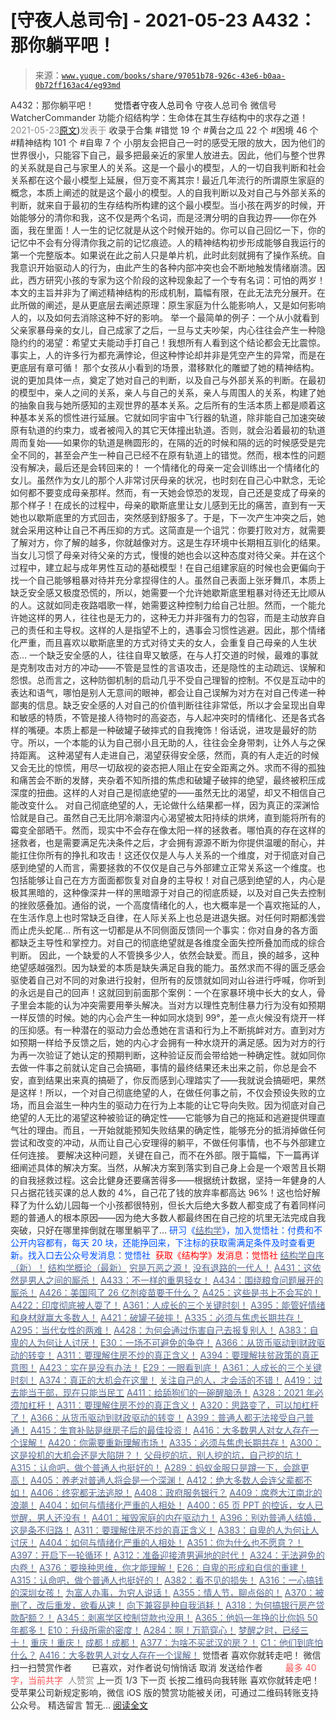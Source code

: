 # [守夜人总司令] - 2021-05-23 A432：那你躺平吧！

> 来源：[`www.yuque.com/books/share/97051b78-926c-43e6-b0aa-0b72ff163ac4/eg93md`](https://www.yuque.com/books/share/97051b78-926c-43e6-b0aa-0b72ff163ac4/eg93md)

<ne-p id="520f42f3293818f927861ebbd5b15da4_p_0" data-lake-id="520f42f3293818f927861ebbd5b15da4_p_0"><ne-text id="u7fc200af" style="color: rgb(51, 51, 51);">A432：那你躺平吧！</ne-text></ne-p> <ne-p id="0a1a051a99a279516353223670856389" data-lake-id="0a1a051a99a279516353223670856389"><ne-text id="u1fc9aa91" ne-fontsize="12" style="color: rgb(255, 255, 255);">原创</ne-text><ne-text id="u79ee61d5" ne-fontsize="14">觉悟者</ne-text><ne-text id="ubc284f1f" ne-fontsize="14">守夜人总司令</ne-text></ne-p> <ne-p id="02c62c09a95f3191518f6f4270a6cd17" data-lake-id="02c62c09a95f3191518f6f4270a6cd17"><ne-text id="u2193f3b3" ne-fontsize="14" ne-bold="true" style="color: rgb(51, 51, 51);">守夜人总司令</ne-text></ne-p> <ne-p id="af80d427140e5bc6adf2bff86ecfa4ec" data-lake-id="af80d427140e5bc6adf2bff86ecfa4ec"><ne-text id="ub564e800" ne-fontsize="14" style="color: rgb(51, 51, 51);">微信号</ne-text><ne-text id="u3accfb98" ne-fontsize="14" style="color: rgb(51, 51, 51);">WatcherCommander</ne-text></ne-p> <ne-p id="8089ab42b73afe4b1e813005ae633d13" data-lake-id="8089ab42b73afe4b1e813005ae633d13"><ne-text id="u320637c2" ne-fontsize="14" style="color: rgb(51, 51, 51);">功能介绍</ne-text><ne-text id="uc80dda55" ne-fontsize="14" style="color: rgb(51, 51, 51);">结构学：生命体在其生存结构中的求存之道！</ne-text></ne-p> <ne-p id="d2cec56a19d4778c4b6e15037da9b88d" data-lake-id="d2cec56a19d4778c4b6e15037da9b88d"><ne-text id="ua9a97712" style="color: rgb(140, 140, 140);">2021-05-23</ne-text>[<ne-text id="u57435920" ne-fontsize="14">原文</ne-text>](https://mp.weixin.qq.com/s?__biz=MzAxNDk1NjI2Mw==&mid=2247486745&idx=1&sn=ce7d12fd743a09a1140f004cc5210ec4&chksm=9b8a2e91acfda787872146a508553f00f93a4405347876c6714bf1f5338916a04053ec01a257#rd))<ne-text id="u4a13e9d8" ne-fontsize="14" style="color: rgb(140, 140, 140);">发表于</ne-text></ne-p> <ne-p id="482186132e2263ffa5e983b3e6664f2d" data-lake-id="482186132e2263ffa5e983b3e6664f2d"><ne-text id="uaec54d24" style="color: rgb(51, 51, 51);">收录于合集</ne-text></ne-p> <ne-p id="9e4df90810ead3d7d303e1740aead39a" data-lake-id="9e4df90810ead3d7d303e1740aead39a"><ne-text id="ufbddafe4" style="color: rgb(51, 51, 51);">#错觉 19 个</ne-text></ne-p> <ne-p id="87c1280a62aa52b60972bd500d9e0b71" data-lake-id="87c1280a62aa52b60972bd500d9e0b71"><ne-text id="u00791393" style="color: rgb(51, 51, 51);">#黄台之瓜 22 个</ne-text></ne-p> <ne-p id="0e35c444795ee2884663527c062757bd" data-lake-id="0e35c444795ee2884663527c062757bd"><ne-text id="ub2576a0d" style="color: rgb(51, 51, 51);">#困境 46 个</ne-text></ne-p> <ne-p id="d467978007c8e6fc59b15084fa78fb9a" data-lake-id="d467978007c8e6fc59b15084fa78fb9a"><ne-text id="u49553110" style="color: rgb(51, 51, 51);">#精神结构 101 个</ne-text></ne-p> <ne-p id="6777e6d1fd40bc9c5735be23b7947d35" data-lake-id="6777e6d1fd40bc9c5735be23b7947d35"><ne-text id="u6ef9fda5" style="color: rgb(51, 51, 51);">#自卑 7 个</ne-text></ne-p> <ne-p id="51222a6ebfab6c24af850e842b078244" data-lake-id="51222a6ebfab6c24af850e842b078244"><ne-text id="ufdd662ea" style="color: rgb(51, 51, 51);">小朋友会把自己一时的感受无限的放大，因为他们的世界很小，只能容下自己，最多把最亲近的家里人放进去。因此，他们与整个世界的关系就是自己与家里人的关系。这是一个最小的模型，人的一切自我判断和社会关系都在这个最小模型上延展，但万变不离其宗 !</ne-text></ne-p> <ne-p id="dc17baf477734068dcd983fb76acfb3b" data-lake-id="dc17baf477734068dcd983fb76acfb3b"><ne-text id="u5ba909d7" style="color: rgb(51, 51, 51);">最近几年流行的所谓原生家庭的概念，本质上阐述的就是这个最小的模型。人的自我判断以及对自己与外部关系的判断，就来自于最初的生存结构所构建的这个最小模型。当小孩在两岁的时候，开始能够分的清你和我，这不仅是两个名词，而是泾渭分明的自我边界——你在外面，我在里面！人一生的记忆就是从这个时候开始的。你可以自己回忆一下，你的记忆中不会有分得清你我之前的记忆痕迹。人的精神结构初步形成能够自我运行的第一个完整版本。如果说在此之前人只是单片机，此时此刻就拥有了操作系统。自我意识开始驱动人的行为，由此产生的各种内部冲突也会不断地触发情绪崩溃。因此，西方研究小孩的专家为这个阶段的这种现象起了一个专有名词：可怕的两岁！</ne-text></ne-p> <ne-p id="99e0beaacd7e679b9d6cdd24993a50a0" data-lake-id="99e0beaacd7e679b9d6cdd24993a50a0"><ne-text id="u60c2ae12" style="color: rgb(51, 51, 51);">本文的主旨并非为了阐述精神结构的形成机制，篇幅有限，在此无法充分展开。在此所做的阐述，是从更底层去阐述原理：原生家庭为什么能影响人，又是如何影响人的，以及如何去消除这种不好的影响。</ne-text></ne-p> <ne-p id="a44c22efbfaa119be3ba18e082bc2191" data-lake-id="a44c22efbfaa119be3ba18e082bc2191"><ne-text id="ue4ad7e91" style="color: rgb(51, 51, 51);">举一个最简单的例子：一个从小就看到父亲家暴母亲的女儿，自己成家了之后，一旦与丈夫吵架，内心往往会产生一种隐隐约约的渴望：希望丈夫能动手打自己！我想所有人看到这个结论都会无比震惊。事实上，人的许多行为都充满悖论，但这种悖论却并非是凭空产生的异常，而是在更底层有章可循！</ne-text></ne-p> <ne-p id="8121f669e5cf112be6a87409a30acbbf" data-lake-id="8121f669e5cf112be6a87409a30acbbf"><ne-text id="u79e3a65c" style="color: rgb(51, 51, 51);">那个女孩从小看到的场景，潜移默化的雕塑了她的精神结构。说的更加具体一点，奠定了她对自己的判断，以及自己与外部关系的判断。在最初的模型中，亲人之间的关系，亲人与自己的关系，亲人与周围人的关系，构建了她的抽象自我与她所感知的主观世界的基本关系。之后所有的生活本质上都是顺着这种基本关系的惯性进行延展。它就如同宇宙中飞行器的轨道，除非能自己加速突破原有轨道的约束力，或者被闯入的其它天体撞出轨道。否则，就会沿着最初的轨道周而复始——如果你的轨道是椭圆形的，在隔的近的时候和隔的远的时候感受是完全不同的，甚至会产生一种自己已经不在原有轨道上的错觉。然而，根本性的问题没有解决，最后还是会转回来的！</ne-text></ne-p> <ne-p id="773eabd9f0a9f6720e86923f6a116f83" data-lake-id="773eabd9f0a9f6720e86923f6a116f83"><ne-text id="ucb3df9ce" style="color: rgb(51, 51, 51);">一个情绪化的母亲一定会训练出一个情绪化的女儿。虽然作为女儿的那个人非常讨厌母亲的状况，也时刻在自己心中默念，无论如何都不要变成母亲那样。然而，有一天她会惊恐的发现，自己还是变成了母亲的那个样子！在成长的过程中，母亲的歇斯底里让女儿感到无比的痛苦，直到有一天她也以歇斯底里的方式回击，突然感到舒服多了。于是，下一次产生冲突之后，她就会采用这种让自己不再压抑的方式。这简直是一个诅咒：你要打败对方，就需要了解对方，你了解的越多，你就越像对方。这是生存环境中长期相互驯化的结果。当女儿习惯了母亲对待父亲的方式，慢慢的她也会以这种态度对待父亲。并在这个过程中，建立起与成年男性互动的基础模型！在自己组建家庭的时候也会更偏向于找一个自己能够粗暴对待并充分拿捏得住的人。虽然自己表面上张牙舞爪，本质上缺乏安全感又极度恐慌的，所以，她需要一个允许她歇斯底里粗暴对待还无比顺从的人。这就如同走夜路唱歌一样，她需要这种控制力给自己壮胆。然而，一个能允许她这样的男人，往往也是无力的，这种无力并非强有力的包容，而是主动放弃自己的责任和主导权。这样的人是指望不上的，遇事会习惯性逃避。因此，那个情绪化严重，而且喜欢以歇斯底里的方式对待丈夫的女人，会重复自己母亲的人生状态…</ne-text></ne-p> <ne-p id="d25f94784f9553d19fed88ba7fad7211" data-lake-id="d25f94784f9553d19fed88ba7fad7211"><ne-text id="ufc5eb3de" style="color: rgb(51, 51, 51);">一个缺乏安全感的人，往往自卑又敏感，在与人打交道的时候，最难的事就是克制攻击对方的冲动——不管是显性的言语攻击，还是隐性的主动疏远、误解和怨恨。总而言之，这种防御机制的启动几乎不受自己理智的控制。不仅是互动中的表达和语气，哪怕是别人无意间的眼神，都会让自己误解为对方在对自己传递一种鄙夷的信息。缺乏安全感的人对自己的价值判断往往非常低，所以才会呈现出自卑和敏感的特质，不管是接人待物时的高姿态，与人起冲突时的情绪化、还是各式各样的嘴硬。本质上都是一种破罐子破摔式的自我掩饰！俗话说，进攻是最好的防守。所以，一个本能的认为自己弱小且无助的人，往往会全身带刺，让外人与之保持距离。</ne-text></ne-p> <ne-p id="967e65fc3aaa50652b86751653746bce" data-lake-id="967e65fc3aaa50652b86751653746bce"><ne-text id="u1f47da01" style="color: rgb(51, 51, 51);">这种渴望有人走进自己，渴望获得安全感，然而，真的有人走近的时候又会无比的惊慌，用尽一切敌视的姿态把人阻止在安全距离之外。求而不得的孤独和痛苦会不断的发酵，夹杂着不知所措的焦虑和破罐子破摔的绝望，最终被积压成深度的扭曲。这样的人对自己是彻底绝望的——虽然无比的渴望，却又不相信自己能改变什么。</ne-text></ne-p> <ne-p id="730dfbbfeb97e7c2c9f72e2f3c2f0678" data-lake-id="730dfbbfeb97e7c2c9f72e2f3c2f0678"><ne-text id="uc26965fe" style="color: rgb(51, 51, 51);">对自己彻底绝望的人，无论做什么结果都一样，因为真正的深渊恰恰就是自己。虽然自己无比阴冷潮湿内心渴望被太阳持续的烘烤，直到能将所有的霉变全部晒干。然而，现实中不会存在像太阳一样的拯救者。哪怕真的存在这样的拯救者，也是需要满足先决条件之后，才会拥有源源不断为你提供温暖的耐心，并能扛住你所有的挣扎和攻击！这还仅仅是人与人关系的一个维度，对于彻底对自己感到绝望的人而言，需要拯救的不仅仅是自己与外部建立正常关系这一个维度。也包括能够让自己在方方面面都恢复对自身的主导权！对自己感到绝望的人，内心是极其黑暗的，这种像深井一样的黑暗源于对自己的彻底质疑，以及对自己失去控制的挫败感叠加。通俗的说，一个高度情绪化的人，也大概率是一个喜欢拖延的人，在生活作息上也时常缺乏自律，在人际关系上也总是进退失据。对任何时期都浅尝而止虎头蛇尾… 所有这一切都是从不同侧面反馈同一个事实：你对自身的各方面都缺乏主导性和掌控力。对自己的彻底绝望就是各维度全面失控所叠加而成的综合判断。</ne-text></ne-p> <ne-p id="511a2a84b85a60f6af8f9400b2304969" data-lake-id="511a2a84b85a60f6af8f9400b2304969"><ne-text id="u8f2990c1" style="color: rgb(51, 51, 51);">因此，一个缺爱的人不管换多少人，依然会缺爱。而且，换的越多，这种绝望感越强烈。因为缺爱的本质是缺失满足自我的能力。虽然求而不得的匮乏感会驱使着自己对不同的对象进行投射，但所有的反馈就如同对山谷进行呼喊，你听到的永远是自己的回声！这就回到前面那个案例：一个在家暴环境中长大的女人，骨子里会本能的认为冲突需要用拳头解决。当对方以理性克制住暴力行为没有如预期一样反馈的时候。她的内心会产生一种如同水烧到 99°，差一点火候没有烧开一样的压抑感。有一种潜在的驱动力会怂恿她在言语和行为上不断挑衅对方。直到对方如预期一样给予反馈之后，她的内心才会拥有一种水烧开的满足感。因为对方的行为再一次验证了她认定的预期判断，这种验证反而会带给她一种确定性。就如同你去做一件事之前就认定自己会搞砸，事情的最终结果还未出来之前，你总是会不安，直到结果出来真的搞砸了，你反而感到心理踏实了——我就说会搞砸吧，果然是这样！所以，一个对自己彻底绝望的人，在做任何事之前，不仅会预设失败的立场，而且会滋生一种内生的驱动力在行为上本能的让它导向失败。因为彻底对自己绝望的人无比的渴望这种被验证的确定性——它能够为自己的拖延和逃避提供理直气壮的理由。而且，一开始就能预知失败结果的确定性，能够充分的抵消掉做任何尝试和改变的冲动，从而让自己心安理得的躺平，不做任何事情，也不与外部建立任何连接。</ne-text></ne-p> <ne-p id="72085f081880776d4a634378b180fa2b" data-lake-id="72085f081880776d4a634378b180fa2b"><ne-text id="u296f66af" style="color: rgb(51, 51, 51);">要解决这种问题，关键在自己，而不在外部。限于篇幅，下一篇再详细阐述具体的解决方案。当然，从解决方案到落实到自己身上会是一个艰苦且长期的自我拯救过程。这会比健身还要痛苦得多——根据统计数据，坚持一年健身的人只占据花钱买课的总人数的 4%，自己花了钱的放弃率都高达 96%！这也恰好解释了为什么幼儿园每一个小孩都很特别，但长大后绝大多数人都变成了有着同样问题的普通人的根本原因——因为绝大多数人都最终困在自己挖的坑里无法完成自我突破，只好在哪里摔倒就在哪里躺平了…</ne-text></ne-p> <ne-p id="bf665e15d7ca9dbbfde03cd27781f621" data-lake-id="bf665e15d7ca9dbbfde03cd27781f621"><ne-text id="u8563d5e2" ne-bold="true" style="color: rgb(0, 82, 255);">研习《</ne-text>[<ne-text id="u6a639209" ne-bold="true" style="color: rgb(87, 107, 149);">结构学</ne-text>](https://mp.weixin.qq.com/mp/appmsgalbum?action=getalbum&album_id=1318317199878225920&__biz=MzAxNDk1NjI2Mw==#wechat_redirect)<ne-text id="u6904a80b" ne-bold="true" style="color: rgb(0, 82, 255);">》，加入觉悟社：付费和不公开内容都有，每天 20 块，还能挣回来，下注标的获取需满足条件及时查看更新。</ne-text><ne-text id="u00df074d" style="color: rgb(0, 82, 255);">找入口去公众号发消息：觉悟社 </ne-text></ne-p> <ne-p id="17a1b9e8ac1f5f3449671bff92d37c5c" data-lake-id="17a1b9e8ac1f5f3449671bff92d37c5c"><ne-text id="u0aac9f5d" style="color: rgb(255, 0, 0);">获取《结构学》发消息</ne-text><ne-text id="ud8487b5a" ne-bold="true" style="color: rgb(255, 0, 0);">：觉悟社</ne-text></ne-p>  <ne-p id="149cdb6a52d378cfd0864b79ffea6a17" data-lake-id="149cdb6a52d378cfd0864b79ffea6a17"><ne-card data-card-name="image" data-card-type="inline" id="THlA6" data-event-boundary="card" style="color: rgb(51, 51, 51);"><ne-p id="543ab2190ee2871761428789610bcade" data-lake-id="543ab2190ee2871761428789610bcade">[<ne-text id="u670d87b3" ne-bold="true" style="color: rgb(87, 107, 149);">结构学自序（新）！</ne-text>](http://mp.weixin.qq.com/s?__biz=MzIzMDYwOTM0Mg==&mid=2247485283&idx=1&sn=aa2b8554b8e5040f8f959636feaa06a3&chksm=e8b19fb2dfc616a430aa381b8da0815311244e694a69809cd92d0602ac34cfe5f1f419b3745e&scene=21#wechat_redirect)</ne-p> <ne-p id="3571c2f168f4d19d9a7ca860e7e69b65" data-lake-id="3571c2f168f4d19d9a7ca860e7e69b65">[<ne-text id="uf84480fb" ne-bold="true" style="color: rgb(87, 107, 149);">结构学概论（最新）</ne-text>](http://mp.weixin.qq.com/s?__biz=MzAxNDk1NjI2Mw==&mid=2247485167&idx=1&sn=d5e962eff4a8e9770c83bc87d19d07f3&chksm=9b8a2567acfdac7154f7a62996dca874e5d186b44f3d120dcb633760318788c42d304e325313&scene=21#wechat_redirect)</ne-p> <ne-p id="5df82f6024629c78e331dcc3479d2546" data-lake-id="5df82f6024629c78e331dcc3479d2546">[<ne-text id="u73f3a4ec" style="color: rgb(87, 107, 149);">穷是万恶之源！</ne-text>](http://mp.weixin.qq.com/s?__biz=MzAxNDk1NjI2Mw==&mid=2247483823&idx=1&sn=e54ebe9891b302dc0bf1815c76ccf8b7&chksm=9b8a2227acfdab31a05e273addd9159d4b8263d58d3c58bf214841c8189157519719c3427306&scene=21#wechat_redirect)</ne-p> <ne-p id="6e8c7eaf222be37013f2c4b79d90601c" data-lake-id="6e8c7eaf222be37013f2c4b79d90601c">[<ne-text id="u1d33d065" style="color: rgb(87, 107, 149);">没有退路的一代人！</ne-text>](http://mp.weixin.qq.com/s?__biz=MzAxNDk1NjI2Mw==&mid=2247486533&idx=1&sn=a0d5cce0656aad467148e0642eb85a00&chksm=9b8a2fcdacfda6db79857186e953a089baf1fb678b2b071cf101c5a26e7fb9768474c94243ca&scene=21#wechat_redirect)</ne-p> <ne-p id="2a1ec93aad7a05f37899f45cb93d9c73" data-lake-id="2a1ec93aad7a05f37899f45cb93d9c73">[<ne-text id="uecd4b58f" ne-bold="true" style="color: rgb(87, 107, 149);">A431：这依然是男人之间的厮杀！</ne-text>](http://mp.weixin.qq.com/s?__biz=MzIzMDYwOTM0Mg==&mid=2247485701&idx=1&sn=571c99a3870dffc7743e8eef31f21412&chksm=e8b191d4dfc618c29429d8a6ed6d0b9e7a8f0b9224aa332f9c996f4869c95ef44aabf3896670&scene=21#wechat_redirect)</ne-p> <ne-p id="7f35aef0d5139f3a10f932c53fd6b0eb" data-lake-id="7f35aef0d5139f3a10f932c53fd6b0eb">[<ne-text id="u54c57e80" ne-bold="true" style="color: rgb(87, 107, 149);">A433：不一样的重男轻女！</ne-text>](http://mp.weixin.qq.com/s?__biz=MzIzMDYwOTM0Mg==&mid=2247485706&idx=1&sn=c9d825a947ec93698b4857b27ce9c56a&chksm=e8b191dbdfc618cd8606dd7c7508ff19fa38a07b64e1a22b718ef192da8454e041494f851fc8&scene=21#wechat_redirect)</ne-p> <ne-p id="3285bfed75cc4dec2689fea59eec7d8d" data-lake-id="3285bfed75cc4dec2689fea59eec7d8d">[<ne-text id="u1f090448" ne-bold="true" style="color: rgb(87, 107, 149);">A434：围绕粮食问题展开的厮杀！</ne-text>](http://mp.weixin.qq.com/s?__biz=MzIzMDYwOTM0Mg==&mid=2247485712&idx=1&sn=06a8ac8fb67aa21cfb543ef6eb52ceea&chksm=e8b191c1dfc618d70af6844f0bcf0210320f54551a2b7610312f0923c87276b246b6bde65be3&scene=21#wechat_redirect)</ne-p> <ne-p id="0c2c33db8666f42083288625ff239b3d" data-lake-id="0c2c33db8666f42083288625ff239b3d">[<ne-text id="u7995dab7" ne-bold="true" style="color: rgb(87, 107, 149);">A426：美国囤了 26 亿剂疫苗要干什么？</ne-text>](http://mp.weixin.qq.com/s?__biz=MzIzMDYwOTM0Mg==&mid=2247485684&idx=1&sn=f7a41b063f0d74b99a07b1de11d44d7f&chksm=e8b19025dfc61933743640aecc59d5d8d3fc13a9be8661b521f17257c7da5744df615db58c4d&scene=21#wechat_redirect)</ne-p> <ne-p id="1a5b22bd2713ac680a7fe64e033988a3" data-lake-id="1a5b22bd2713ac680a7fe64e033988a3">[<ne-text id="u83071b96" ne-bold="true" style="color: rgb(87, 107, 149);">A425：这些是书上不会写的！</ne-text>](http://mp.weixin.qq.com/s?__biz=MzIzMDYwOTM0Mg==&mid=2247485662&idx=1&sn=1a8617a9ebd44891c112f3b3f6762f8a&chksm=e8b1900fdfc6191942a3ec1399a47af7cd44582c369a4e6211b0bd114d934785bf0c20fc09ab&scene=21#wechat_redirect)</ne-p> <ne-p id="f19e8c11679f1e3f41860d16ece61f9a" data-lake-id="f19e8c11679f1e3f41860d16ece61f9a">[<ne-text id="ua661fdf6" ne-bold="true" style="color: rgb(87, 107, 149);">A422：印度彻底被人耍了！</ne-text>](http://mp.weixin.qq.com/s?__biz=MzIzMDYwOTM0Mg==&mid=2247485648&idx=1&sn=d81338738705a1a6477a15957d3afc27&chksm=e8b19001dfc61917b7945ec5e15bc6f5177ff942d5a65f8fc8504b26d5e5068af438af4dfc1f&scene=21#wechat_redirect)</ne-p> <ne-p id="82b2855fce6b842adec994d0256123a7" data-lake-id="82b2855fce6b842adec994d0256123a7">[<ne-text id="u1c01cd68" ne-bold="true" style="color: rgb(87, 107, 149);">A361：人成长的三个关键时刻！</ne-text>](http://mp.weixin.qq.com/s?__biz=MzAxNDk1NjI2Mw==&mid=2247486472&idx=1&sn=8b46d73659ff81e3d7bd544e1718a94f&chksm=9b8a2f80acfda69601b059cb0180f8841eda098200c32c84ad6430bb8fbe33a9021fa7890344&scene=21#wechat_redirect)</ne-p> <ne-p id="1906a9dd1fbf866411915d987994631b" data-lake-id="1906a9dd1fbf866411915d987994631b">[<ne-text id="uae8b1144" ne-bold="true" style="color: rgb(87, 107, 149);">A395：能管好情绪和身材就赢大多数人！</ne-text>](http://mp.weixin.qq.com/s?__biz=MzIzMDYwOTM0Mg==&mid=2247485513&idx=1&sn=1d5d250c1e4db7d1b6d3072e559b4426&chksm=e8b19098dfc6198e415af60c0ba7dfa61e698a502a658c26205b2289bbd2e33502a77154c9a8&scene=21#wechat_redirect)</ne-p> <ne-p id="6217141c2d99d783bb8d2f3e27c0a7fb" data-lake-id="6217141c2d99d783bb8d2f3e27c0a7fb">[<ne-text id="ucb76cf46" style="color: rgb(87, 107, 149);">A421：破罐子破摔！</ne-text>](http://mp.weixin.qq.com/s?__biz=MzAxNDk1NjI2Mw==&mid=2247486692&idx=1&sn=7a5583694f6076b2da57450d93c47456&chksm=9b8a2f6cacfda67a9cc1cee0cc003beaf5a39db506e3c5e46a37a8055efb4df1b886a0f7f9f2&scene=21#wechat_redirect)</ne-p> <ne-p id="3da18c4c7e0af8ceb1fb658bb1e5c416" data-lake-id="3da18c4c7e0af8ceb1fb658bb1e5c416">[<ne-text id="u2147b345" style="color: rgb(87, 107, 149);">A335：必须与焦虑长期共存！</ne-text>](http://mp.weixin.qq.com/s?__biz=MzIzMDYwOTM0Mg==&mid=2247485165&idx=1&sn=f3f0957c63fa549b288f00c8b117162e&chksm=e8b19e3cdfc6172a188000afd2b522144a04ba774169824cad2067d93b5365537ff0644f6b9f&scene=21#wechat_redirect)</ne-p> <ne-p id="0405c6283a190306a53b040c1763e3f1" data-lake-id="0405c6283a190306a53b040c1763e3f1">[<ne-text id="u48692e68" style="color: rgb(87, 107, 149);">A295：当代女性的两难！</ne-text>](http://mp.weixin.qq.com/s?__biz=MzIzMDYwOTM0Mg==&mid=2247484854&idx=1&sn=6851afe306f7b89d23728018ea32b7f2&chksm=e8b19d67dfc61471955b15021ac11c5fff9f1607977e9df1bd2bbfabc2deb3dea5c98e369c55&scene=21#wechat_redirect)</ne-p> <ne-p id="e9406b0c08659c51c6fcd28250764190" data-lake-id="e9406b0c08659c51c6fcd28250764190">[<ne-text id="ud9d55719" style="color: rgb(87, 107, 149);">A428：为何会通过伤害自己去报复别人！</ne-text>](http://mp.weixin.qq.com/s?__biz=MzIzMDYwOTM0Mg==&mid=2247485689&idx=1&sn=09e35d9f798d3ce07d671081d259843a&chksm=e8b19028dfc6193ee34cc2fb38e9a817907c3907260d32ec501cfeda466a946464e4d6e9dee2&scene=21#wechat_redirect)</ne-p> <ne-p id="fe944e459f8ee15934642d50936e99c4" data-lake-id="fe944e459f8ee15934642d50936e99c4">[<ne-text id="u346d624d" style="color: rgb(87, 107, 149);">A383：自卑的人为何让人讨厌！</ne-text>](http://mp.weixin.qq.com/s?__biz=MzIzMDYwOTM0Mg==&mid=2247485464&idx=1&sn=3ebe8a620ca2e53b61b160cda3214735&chksm=e8b190c9dfc619dfcbc895f13edc437575da2071b570e6be8e772b548167103ec5885375d812&scene=21#wechat_redirect)</ne-p> <ne-p id="7849eac0e14de9688ff83b88a705e316" data-lake-id="7849eac0e14de9688ff83b88a705e316">[<ne-text id="u8afd5436" ne-bold="true" style="color: rgb(87, 107, 149);">E30：一场不可避免的争夺！</ne-text>](http://mp.weixin.qq.com/s?__biz=MzIzMDYwOTM0Mg==&mid=2247485082&idx=1&sn=c8b4d505292d900ca750fa2a4541cc88&chksm=e8b19e4bdfc6175d3ce68f21fb0530372d2723fa81da0a447f3b7e60c39e37804456fa006cab&scene=21#wechat_redirect)</ne-p> <ne-p id="15f22aced82c2a04de1d133a0c6bc039" data-lake-id="15f22aced82c2a04de1d133a0c6bc039">[<ne-text id="uf4474956" ne-bold="true" style="color: rgb(87, 107, 149);">A366：从货币驱动到财政驱动的转变！</ne-text>](http://mp.weixin.qq.com/s?__biz=MzIzMDYwOTM0Mg==&mid=2247485347&idx=1&sn=a916df57ddc7230366719fbecc6c1704&chksm=e8b19f72dfc61664fd99844bfe3ffffb5d6f088807c84d99f11ddbc7410b2eed67bc4c615d53&scene=21#wechat_redirect)</ne-p> <ne-p id="98ba82c7ebb19d3a50c43fa0d75241fb" data-lake-id="98ba82c7ebb19d3a50c43fa0d75241fb">[<ne-text id="uee188cc0" ne-bold="true" style="color: rgb(87, 107, 149);">A311：要理解住房不炒的真正含义！</ne-text>](http://mp.weixin.qq.com/s?__biz=MzIzMDYwOTM0Mg==&mid=2247484959&idx=1&sn=090583ec50bfd9febec1de463c2672f6&chksm=e8b19ecedfc617d8629080f6745c8de013cfe875de26eef6767b2d5c10782650223ed15f807b&scene=21#wechat_redirect)</ne-p> <ne-p id="59b332b6930d048fae6b86608d132e23" data-lake-id="59b332b6930d048fae6b86608d132e23">[<ne-text id="ua54da606" ne-bold="true" style="color: rgb(87, 107, 149);">A394：要理解扶贫政策的真正意图！</ne-text>](http://mp.weixin.qq.com/s?__biz=MzIzMDYwOTM0Mg==&mid=2247485502&idx=1&sn=fffb9911cefa626e6fbcb9c416c1eb98&chksm=e8b190efdfc619f9b0e42f3c3d5d79c17df1619bad2b1bddd6a482242b583ee46d8a79a245e6&scene=21#wechat_redirect)</ne-p> <ne-p id="4acac13089d0cbd11d9dc445aa7d6207" data-lake-id="4acac13089d0cbd11d9dc445aa7d6207">[<ne-text id="ua1afab3b" ne-bold="true" style="color: rgb(87, 107, 149);">A423：实在是没有办法！</ne-text>](http://mp.weixin.qq.com/s?__biz=MzIzMDYwOTM0Mg==&mid=2247485654&idx=1&sn=ac6550ab1d830da6cb7245a22dc9e346&chksm=e8b19007dfc6191122a486570feff1abdfdfb5fcdd40c88c311de2a99549542db365592e0a65&scene=21#wechat_redirect)</ne-p> <ne-p id="9c623bc1c2fadad2e153443ec76d210b" data-lake-id="9c623bc1c2fadad2e153443ec76d210b">[<ne-text id="uc0ceaf75" ne-bold="true" style="color: rgb(87, 107, 149);">E29：一眼看到底！</ne-text>](http://mp.weixin.qq.com/s?__biz=MzIzMDYwOTM0Mg==&mid=2247485301&idx=1&sn=dc6dd50c5d742ea51ce9e394de25351a&chksm=e8b19fa4dfc616b26734c3619c6fa664474fa478d2764c3370dde41d19f6035edc05f9f191e8&scene=21#wechat_redirect)</ne-p> <ne-p id="f9a6f35d31651fc42cd80b0eecf41216" data-lake-id="f9a6f35d31651fc42cd80b0eecf41216">[<ne-text id="u8e842b9a" ne-bold="true" style="color: rgb(87, 107, 149);">A361：人成长的三个关键时刻！</ne-text>](http://mp.weixin.qq.com/s?__biz=MzAxNDk1NjI2Mw==&mid=2247486472&idx=1&sn=8b46d73659ff81e3d7bd544e1718a94f&chksm=9b8a2f80acfda69601b059cb0180f8841eda098200c32c84ad6430bb8fbe33a9021fa7890344&scene=21#wechat_redirect)</ne-p> <ne-p id="1788d4372843f2bb35259454cc23ad2d" data-lake-id="1788d4372843f2bb35259454cc23ad2d">[<ne-text id="u19be7787" ne-bold="true" style="color: rgb(87, 107, 149);">A374：真正的大机会在这里！</ne-text>](http://mp.weixin.qq.com/s?__biz=MzIzMDYwOTM0Mg==&mid=2247485401&idx=1&sn=100967c02c0754759ec4ea0ef8706c29&chksm=e8b19f08dfc6161e92c7cc691f1a1fed9ff74c2b906529a8d42a7703a3c3a3c3a412903e12f7&scene=21#wechat_redirect)</ne-p> <ne-p id="496f5e325d7708b1e099b906c642b52d" data-lake-id="496f5e325d7708b1e099b906c642b52d">[<ne-text id="u0e1205f5" ne-bold="true" style="color: rgb(87, 107, 149);">关注自己的人，才会活的不错！</ne-text>](http://mp.weixin.qq.com/s?__biz=MzIzMDYwOTM0Mg==&mid=2247485305&idx=1&sn=c719ea57e5c3320c2e2629dd9a7b44e9&chksm=e8b19fa8dfc616be5fa3f8141ea0aa63d5e1335657ed97e62c1086c41eba29effe58e0c8e9dc&scene=21#wechat_redirect)</ne-p> <ne-p id="6bd689a408f715668dd46e85fa830952" data-lake-id="6bd689a408f715668dd46e85fa830952">[<ne-text id="uce86b874" style="color: rgb(87, 107, 149);">A419：过去能当干部，现在只能当民工</ne-text>](http://mp.weixin.qq.com/s?__biz=MzAxNDk1NjI2Mw==&mid=2247486689&idx=1&sn=46bc189e851205638a905d9455f77618&chksm=9b8a2f69acfda67f5da4654dcd365166dff2a35aeeac9f83bc3ac51e8c443bdf13213dc65ed1&scene=21#wechat_redirect)</ne-p> <ne-p id="138886c44e8be9a728d27020c99bff03" data-lake-id="138886c44e8be9a728d27020c99bff03">[<ne-text id="u098b8d17" ne-bold="true" style="color: rgb(87, 107, 149);">A411：给舔狗们的一碗醒脑汤！</ne-text>](http://mp.weixin.qq.com/s?__biz=MzIzMDYwOTM0Mg==&mid=2247485578&idx=1&sn=4c1d6ceb83cfe3026bd4ea0a647ee09b&chksm=e8b1905bdfc6194dd390ab83adb8b4b84d90d56c9dcc172ef89e818cc81d5f8ae29e0e19364b&scene=21#wechat_redirect)</ne-p> <ne-p id="9ac679b815951061d28a812409882b27" data-lake-id="9ac679b815951061d28a812409882b27">[<ne-text id="ue8a2ade2" ne-bold="true" style="color: rgb(87, 107, 149);">A328：2021 年必须加杠杆！</ne-text>](http://mp.weixin.qq.com/s?__biz=MzIzMDYwOTM0Mg==&mid=2247485087&idx=1&sn=24d72f6a71bddb8954a03be5db246538&chksm=e8b19e4edfc617587a8ae645885a89ab8c3c6f67730a026d9c7c9a94ab3051ca480302147fc0&scene=21#wechat_redirect)</ne-p> <ne-p id="b50f66dde1b40f36ce2260afdc69ccfe" data-lake-id="b50f66dde1b40f36ce2260afdc69ccfe">[<ne-text id="uc4e24b8d" ne-bold="true" style="color: rgb(87, 107, 149);">A311：要理解住房不炒的真正含义！</ne-text>](http://mp.weixin.qq.com/s?__biz=MzIzMDYwOTM0Mg==&mid=2247484959&idx=1&sn=090583ec50bfd9febec1de463c2672f6&chksm=e8b19ecedfc617d8629080f6745c8de013cfe875de26eef6767b2d5c10782650223ed15f807b&scene=21#wechat_redirect)</ne-p> <ne-p id="43a8db11b2447556ef23d08326ae471e" data-lake-id="43a8db11b2447556ef23d08326ae471e">[<ne-text id="u8cfa00ea" ne-fontsize="13" ne-bold="true" style="color: rgb(87, 107, 149);">A320：思路变了，可以加杠杆了！</ne-text>](http://mp.weixin.qq.com/s?__biz=MzIzMDYwOTM0Mg==&mid=2247485041&idx=1&sn=add2174fa42806f885a456a072ee4fee&chksm=e8b19ea0dfc617b6734e013f780112fdd88f28ad5312ce423fea1d75da4c3757660dab175208&scene=21#wechat_redirect)</ne-p> <ne-p id="05e17a23832aaa851136fc2682e716c7" data-lake-id="05e17a23832aaa851136fc2682e716c7">[<ne-text id="u86b42d2f" ne-bold="true" style="color: rgb(87, 107, 149);">A366：从货币驱动到财政驱动的转变！</ne-text>](http://mp.weixin.qq.com/s?__biz=MzIzMDYwOTM0Mg==&mid=2247485347&idx=1&sn=a916df57ddc7230366719fbecc6c1704&chksm=e8b19f72dfc61664fd99844bfe3ffffb5d6f088807c84d99f11ddbc7410b2eed67bc4c615d53&scene=21#wechat_redirect)</ne-p> <ne-p id="5f0472b74d7f810e3f9f493cabb0a781" data-lake-id="5f0472b74d7f810e3f9f493cabb0a781">[<ne-text id="u1dbd5508" ne-bold="true" style="color: rgb(87, 107, 149);">A399：普通人都无法接受自己普通！</ne-text>](http://mp.weixin.qq.com/s?__biz=MzIzMDYwOTM0Mg==&mid=2247485532&idx=1&sn=d2766bad0b8aa0bd62dec3e5683962d6&chksm=e8b1908ddfc6199b207488a06e91893fba88232ed95b68b39be4b4e37f7f64da36ec946c17d7&scene=21#wechat_redirect)</ne-p> <ne-p id="9b03b05169a535d51b2b082378bbc187" data-lake-id="9b03b05169a535d51b2b082378bbc187">[<ne-text id="ue226ae9e" style="color: rgb(87, 107, 149);">A415：生育补贴是继房子后的最佳投资！</ne-text>](http://mp.weixin.qq.com/s?__biz=MzIzMDYwOTM0Mg==&mid=2247485632&idx=1&sn=d1de8daf826f5061045828758f8525cf&chksm=e8b19011dfc619077e2f142f763ee35e7c18156513cb8545cb368e53c6d070a6ded504c5be2c&scene=21#wechat_redirect)</ne-p> <ne-p id="60dd97041fb4a76e78473ecc7c315ea0" data-lake-id="60dd97041fb4a76e78473ecc7c315ea0">[<ne-text id="u46f1b751" style="color: rgb(87, 107, 149);">A416：大多数男人对女人存在一个误解！</ne-text>](http://mp.weixin.qq.com/s?__biz=MzIzMDYwOTM0Mg==&mid=2247485628&idx=1&sn=80723cca31f80ad3392d510361352789&chksm=e8b1906ddfc6197bfee4ffca459efcb4ac2cdae12ca2191cdcfe476a5ee462a905012b58c2aa&scene=21#wechat_redirect)</ne-p> <ne-p id="4a6b60bca622bc2c9c42e8536344d1d2" data-lake-id="4a6b60bca622bc2c9c42e8536344d1d2">[<ne-text id="u71723ffa" ne-bold="true" style="color: rgb(87, 107, 149);">A420：你需要重新理解市场！</ne-text>](http://mp.weixin.qq.com/s?__biz=MzIzMDYwOTM0Mg==&mid=2247485642&idx=1&sn=b0802ab0aa42b12a38cd09179d2a53b5&chksm=e8b1901bdfc6190d01ffd39c70a95f707c8f502b5aad0ebb187c5685493ac52d87f2b185a4a8&scene=21#wechat_redirect)</ne-p> <ne-p id="7c01e7e319d1a6086f81aa70d33856ad" data-lake-id="7c01e7e319d1a6086f81aa70d33856ad">[<ne-text id="uf966e196" ne-bold="true" style="color: rgb(87, 107, 149);">A335：必须与焦虑长期共存！</ne-text>](http://mp.weixin.qq.com/s?__biz=MzIzMDYwOTM0Mg==&mid=2247485165&idx=1&sn=f3f0957c63fa549b288f00c8b117162e&chksm=e8b19e3cdfc6172a188000afd2b522144a04ba774169824cad2067d93b5365537ff0644f6b9f&scene=21#wechat_redirect)</ne-p> <ne-p id="d8a9206320df7c0f5f7288464f34f9d0" data-lake-id="d8a9206320df7c0f5f7288464f34f9d0">[<ne-text id="u73232f60" ne-bold="true" style="color: rgb(87, 107, 149);">A300：这是投机的大机会还是大陷阱？！</ne-text>](http://mp.weixin.qq.com/s?__biz=MzIzMDYwOTM0Mg==&mid=2247484882&idx=1&sn=b103029f41e3aede94e1a45d035cd9ac&chksm=e8b19d03dfc614153863f37ca3f9204b451e2c02ad5ca8680c120e2458e628e5329c76b2d42c&scene=21#wechat_redirect)</ne-p> <ne-p id="1c0293302d870448784a9b6848856c0f" data-lake-id="1c0293302d870448784a9b6848856c0f">[<ne-text id="udd49e721" ne-bold="true" style="color: rgb(87, 107, 149);">父母挖的坑，别人挖的坑，自己挖的坑！</ne-text>](http://mp.weixin.qq.com/s?__biz=MzAxNDk1NjI2Mw==&mid=2247486426&idx=1&sn=8707934ad2fe2f8017d6b7810fd61c17&chksm=9b8a2852acfda1441fded7bab2456dd2493073ad3e5d541e1080d1739879b86c25a3a61df79a&scene=21#wechat_redirect)</ne-p> <ne-p id="ece6c2a51d8c9473683434b9a7edc821" data-lake-id="ece6c2a51d8c9473683434b9a7edc821">[<ne-text id="u98e37024" style="color: rgb(87, 107, 149);">A315：认命吧，做个普通人也挺好的！</ne-text>](http://mp.weixin.qq.com/s?__biz=MzIzMDYwOTM0Mg==&mid=2247485008&idx=1&sn=bcaf70c42d4676c8f69de9f9ead1e495&chksm=e8b19e81dfc617973ba40200519407186760e32843fc6f379020da6160b0ba89870dadcae5fa&scene=21#wechat_redirect)</ne-p> <ne-p id="f66adadb47d0dd8671c26644f235158c" data-lake-id="f66adadb47d0dd8671c26644f235158c">[<ne-text id="u159829a8" style="color: rgb(87, 107, 149);">A289：蚂蚁金服只是蹲一下，会跳更高！</ne-text>](http://mp.weixin.qq.com/s?__biz=MzIzMDYwOTM0Mg==&mid=2247484822&idx=1&sn=ea2d818adee1bf400b0af9ed69bcd297&chksm=e8b19d47dfc61451b7291d6369b3391b9b8b06e08f9f5eed482a15c58075880a0029c50aed9a&scene=21#wechat_redirect)</ne-p> <ne-p id="3d70f8720961c5b26ba9dca2c7fcdfea" data-lake-id="3d70f8720961c5b26ba9dca2c7fcdfea">[<ne-text id="u064932ad" style="color: rgb(87, 107, 149);">A405：养老对普通人将会是一个深渊！</ne-text>](http://mp.weixin.qq.com/s?__biz=MzIzMDYwOTM0Mg==&mid=2247485587&idx=1&sn=f00402b3fdc5062ee5c5382295ac4dcb&chksm=e8b19042dfc619546bf0a0905d2733d900b7594f1564f1fa7528399053b93dc53f4d14c009fb&scene=21#wechat_redirect)</ne-p> <ne-p id="2ce161e720b3461525c9f9fd72e0ebb2" data-lake-id="2ce161e720b3461525c9f9fd72e0ebb2">[<ne-text id="u62146ccb" style="color: rgb(87, 107, 149);">A412：绝大多数人会连父辈都不如！</ne-text>](http://mp.weixin.qq.com/s?__biz=MzIzMDYwOTM0Mg==&mid=2247485583&idx=1&sn=b2e8225541c746b6ef86109a5979b226&chksm=e8b1905edfc61948b309b792363d443ffd85874ca1628ef16059a3a3dbe26f2414ade7e877b7&scene=21#wechat_redirect)</ne-p> <ne-p id="6615465808ae708aed5670b3c05caa78" data-lake-id="6615465808ae708aed5670b3c05caa78">[<ne-text id="ud9099a79" style="color: rgb(87, 107, 149);">A406：终究都无法逃脱！</ne-text>](http://mp.weixin.qq.com/s?__biz=MzAxNDk1NjI2Mw==&mid=2247486637&idx=1&sn=b039f9b804c1c7a9ff0c690b5f0f5815&chksm=9b8a2f25acfda63339e1d8f8e91d9fcb740e8140576bd6a4a23aea0d031bfc7d207455a5446d&scene=21#wechat_redirect)</ne-p> <ne-p id="b540c22db9dd34439ece04a456cc2d5e" data-lake-id="b540c22db9dd34439ece04a456cc2d5e">[<ne-text id="udb179503" ne-bold="true" style="color: rgb(87, 107, 149);">A408：政府服务银行？</ne-text>](http://mp.weixin.qq.com/s?__biz=MzIzMDYwOTM0Mg==&mid=2247485566&idx=1&sn=b2f8e7b1e23373d274e85d7cc07742e8&chksm=e8b190afdfc619b91c650812d3dd523bd26305e4d1913d93b60c97e89a7f85a132318af2eb7a&scene=21#wechat_redirect)</ne-p> <ne-p id="1d564f5ae4ed34a7edcd526018affa7e" data-lake-id="1d564f5ae4ed34a7edcd526018affa7e">[<ne-text id="u2ef6c7a5" style="color: rgb(87, 107, 149);">A409：席卷大江南北的浪潮！</ne-text>](http://mp.weixin.qq.com/s?__biz=MzIzMDYwOTM0Mg==&mid=2247485570&idx=1&sn=eab06922a3f3ed19be1420abc7283f4e&chksm=e8b19053dfc619456dd2cc237a0d8ac5874efe7c28e9a782fee00cf8181927b29e58a63ea4b8&scene=21#wechat_redirect)</ne-p> <ne-p id="f982c18e48fb109d081abee33f0e3127" data-lake-id="f982c18e48fb109d081abee33f0e3127">[<ne-text id="u3c9c91a7" ne-bold="true" style="color: rgb(87, 107, 149);">A404：如何与情绪化严重的人相处！</ne-text>](http://mp.weixin.qq.com/s?__biz=MzIzMDYwOTM0Mg==&mid=2247485553&idx=1&sn=6d1c1a7707a186538fc8633a695ffcac&chksm=e8b190a0dfc619b6677390b764da1f7b0879895d171a5fbe1a086eca24b7c42d4e6cd3d79efa&scene=21#wechat_redirect)</ne-p> <ne-p id="f004f0c1cdd5e6257d7ccaef6df3b917" data-lake-id="f004f0c1cdd5e6257d7ccaef6df3b917">[<ne-text id="u482df3a7" style="color: rgb(87, 107, 149);">A400：65 页 PPT 的控诉，女人已觉醒，男人还没有！</ne-text>](http://mp.weixin.qq.com/s?__biz=MzAxNDk1NjI2Mw==&mid=2247486616&idx=1&sn=137b4c0331b70800453c348e696ddc0e&chksm=9b8a2f10acfda6062c41e5bd66c3df597325b7278638f7c392e1d4420ac031894b3f4fae7d3f&scene=21#wechat_redirect)</ne-p> <ne-p id="9d68600497096ff19819d8f59640abbe" data-lake-id="9d68600497096ff19819d8f59640abbe">[<ne-text id="u68a84da3" ne-bold="true" style="color: rgb(87, 107, 149);">A401：摧毁家庭的内在驱动力！</ne-text>](http://mp.weixin.qq.com/s?__biz=MzIzMDYwOTM0Mg==&mid=2247485539&idx=1&sn=fcaf71f3968154e6125005c1334d6b59&chksm=e8b190b2dfc619a41aa5740d347fb5a26dccbf7fba8a2c9a543626c2103defaab0a19ccfe3f2&scene=21#wechat_redirect)</ne-p> <ne-p id="c5f414ea0d59e94ce1f15f5278d098fc" data-lake-id="c5f414ea0d59e94ce1f15f5278d098fc">[<ne-text id="u88b1e2af" ne-bold="true" style="color: rgb(87, 107, 149);">A396：别劝普通人结婚，这是条不归路！</ne-text>](http://mp.weixin.qq.com/s?__biz=MzIzMDYwOTM0Mg==&mid=2247485522&idx=1&sn=1ca0fbcf611840709338762d9b0740ad&chksm=e8b19083dfc61995e3d3342df95fafc121489a87589d719130dd832142d3680bd4ee07ad2d44&scene=21#wechat_redirect)</ne-p> <ne-p id="bff9870986e833cda40905b5b937d03e" data-lake-id="bff9870986e833cda40905b5b937d03e">[<ne-text id="u8acea212" ne-bold="true" style="color: rgb(87, 107, 149);">A311：要理解住房不炒的真正含义！</ne-text>](http://mp.weixin.qq.com/s?__biz=MzIzMDYwOTM0Mg==&mid=2247484959&idx=1&sn=090583ec50bfd9febec1de463c2672f6&chksm=e8b19ecedfc617d8629080f6745c8de013cfe875de26eef6767b2d5c10782650223ed15f807b&scene=21#wechat_redirect)</ne-p> <ne-p id="7e3a401a187c6bc5d8e99e417ff1be2d" data-lake-id="7e3a401a187c6bc5d8e99e417ff1be2d">[<ne-text id="u77768e33" ne-bold="true" style="color: rgb(87, 107, 149);">A383：自卑的人为何让人讨厌！</ne-text>](http://mp.weixin.qq.com/s?__biz=MzIzMDYwOTM0Mg==&mid=2247485464&idx=1&sn=3ebe8a620ca2e53b61b160cda3214735&chksm=e8b190c9dfc619dfcbc895f13edc437575da2071b570e6be8e772b548167103ec5885375d812&scene=21#wechat_redirect)</ne-p> <ne-p id="d3f6fefd7729601e1ad10a0449b5065f" data-lake-id="d3f6fefd7729601e1ad10a0449b5065f">[<ne-text id="ua1041aec" ne-bold="true" style="color: rgb(87, 107, 149);">A404：如何与情绪化严重的人相处！</ne-text>](http://mp.weixin.qq.com/s?__biz=MzIzMDYwOTM0Mg==&mid=2247485553&idx=1&sn=6d1c1a7707a186538fc8633a695ffcac&chksm=e8b190a0dfc619b6677390b764da1f7b0879895d171a5fbe1a086eca24b7c42d4e6cd3d79efa&scene=21#wechat_redirect)</ne-p> <ne-p id="37832d1584c6742c49f2c6eafb931b9c" data-lake-id="37832d1584c6742c49f2c6eafb931b9c">[<ne-text id="u97eda7ef" style="color: rgb(87, 107, 149);">A351：你为什么也不愿意？！</ne-text>](http://mp.weixin.qq.com/s?__biz=MzIzMDYwOTM0Mg==&mid=2247485242&idx=1&sn=f4a01a5936322120b0b158f225bc78de&chksm=e8b19febdfc616fd2eb1558a3b7c748ecc497a3af00aec5b5c5ca8042cc52eb7d0af7befa399&scene=21#wechat_redirect)</ne-p> <ne-p id="ca3d845dfa27c884c3d9fe8b251a0cac" data-lake-id="ca3d845dfa27c884c3d9fe8b251a0cac">[<ne-text id="u69cc3b9c" ne-bold="true" style="color: rgb(87, 107, 149);">A397：开启下一轮循环！</ne-text>](http://mp.weixin.qq.com/s?__biz=MzIzMDYwOTM0Mg==&mid=2247485527&idx=1&sn=6f8b89b9a2edb837229292392b19cba0&chksm=e8b19086dfc61990b5c2be21b72b280c7afe44f34a0b8535cff2bcd585079b7cebd168db1dd6&scene=21#wechat_redirect)</ne-p> <ne-p id="5e8bec2a82f47357a859d3e566d3fd79" data-lake-id="5e8bec2a82f47357a859d3e566d3fd79">[<ne-text id="u8033bee6" ne-bold="true" style="color: rgb(87, 107, 149);">A312：准备迎接渣男遍地的时代！</ne-text>](http://mp.weixin.qq.com/s?__biz=MzAxNDk1NjI2Mw==&mid=2247486258&idx=1&sn=b0520193c2edddabe9eea73a102f0455&chksm=9b8a28baacfda1ac0e54d4268851a8be02c935fd7006b3d527d27be12be8db176322294894dc&scene=21#wechat_redirect)</ne-p> <ne-p id="1c95b957007a339dfd0cfdc9ab254213" data-lake-id="1c95b957007a339dfd0cfdc9ab254213">[<ne-text id="u265ad996" style="color: rgb(87, 107, 149);">A324：无法避免的内卷！</ne-text>](http://mp.weixin.qq.com/s?__biz=MzAxNDk1NjI2Mw==&mid=2247486351&idx=1&sn=416223e7bbe181ac9d64767f073152d1&chksm=9b8a2807acfda11139d7bb034b96551e34563b5f21310b05ac2aa8808c12fb592aedd4ee3bf5&scene=21#wechat_redirect)</ne-p> <ne-p id="9d1c19d63c14108b8b55980d0cbb1d61" data-lake-id="9d1c19d63c14108b8b55980d0cbb1d61">[<ne-text id="ue8da378a" style="color: rgb(87, 107, 149);">A376：要换种思维，你才能理解！</ne-text>](http://mp.weixin.qq.com/s?__biz=MzAxNDk1NjI2Mw==&mid=2247486529&idx=1&sn=3a50ada30a5ae0448d686c6a0c809919&chksm=9b8a2fc9acfda6df5e9243deb6e9df9a7cc0912eabd0a9c00322d42ed4c25c2daedc8de6b6ca&scene=21#wechat_redirect)</ne-p> <ne-p id="46d0317bd6a023def8f90588d1b369dd" data-lake-id="46d0317bd6a023def8f90588d1b369dd">[<ne-text id="u9d74efd9" ne-bold="true" style="color: rgb(87, 107, 149);">E26：自卑的形成和自信的重建！</ne-text>](http://mp.weixin.qq.com/s?__biz=MzIzMDYwOTM0Mg==&mid=2247485311&idx=1&sn=28f827c212f9a1ac53e73986742ca5aa&chksm=e8b19faedfc616b8d527f328c2ad55dca966707c8813ceaa5b7c0daee3432edeec88744d842c&scene=21#wechat_redirect)</ne-p> <ne-p id="f8677e689ebe4e3706a8b9bc4cbeb76b" data-lake-id="f8677e689ebe4e3706a8b9bc4cbeb76b">[<ne-text id="u84caaa93" ne-bold="true" style="color: rgb(87, 107, 149);">A315：认命吧，做个普通人也挺好的！</ne-text>](http://mp.weixin.qq.com/s?__biz=MzIzMDYwOTM0Mg==&mid=2247485008&idx=1&sn=bcaf70c42d4676c8f69de9f9ead1e495&chksm=e8b19e81dfc617973ba40200519407186760e32843fc6f379020da6160b0ba89870dadcae5fa&scene=21#wechat_redirect)</ne-p> <ne-p id="da5bccaa9c62b7a647bbadce2cb4a047" data-lake-id="da5bccaa9c62b7a647bbadce2cb4a047">[<ne-text id="ub7e692ac" style="color: rgb(87, 107, 149);">A382：看不见的损失！</ne-text>](http://mp.weixin.qq.com/s?__biz=MzAxNDk1NjI2Mw==&mid=2247486560&idx=1&sn=32a2548c8ef5a4bc2936615e17cc3f83&chksm=9b8a2fe8acfda6feca92a490f8411e2eb0f4c21a7b0a9bf5923049d1c1b0a8eda718c4939bb8&scene=21#wechat_redirect)</ne-p> <ne-p id="06985503042b1e92b257bae7eea3868e" data-lake-id="06985503042b1e92b257bae7eea3868e">[<ne-text id="u7455a6eb" style="color: rgb(87, 107, 149);">A316：一心搞钱的深圳女孩！</ne-text>](http://mp.weixin.qq.com/s?__biz=MzAxNDk1NjI2Mw==&mid=2247486289&idx=1&sn=9504efb0a54b228c61c928794417eaef&chksm=9b8a28d9acfda1cf65ca57c386f1c0a90c457c01d6d1f2ba222e38c2059ca3eb07c94252721f&scene=21#wechat_redirect)</ne-p> <ne-p id="00aca675bbce7b0c79a52ae49a672866" data-lake-id="00aca675bbce7b0c79a52ae49a672866">[<ne-text id="u149e6667" style="color: rgb(87, 107, 149);">为富人办事，为穷人说话！</ne-text>](http://mp.weixin.qq.com/s?__biz=MzIzMDYwOTM0Mg==&mid=2247484462&idx=1&sn=195ebab17907fba73c69ae7a11bc40ad&chksm=e8b19cffdfc615e9b2f88327d492813afa3656859f4d67a6d831ac1cf684a54b760a8b8edcd6&scene=21#wechat_redirect)</ne-p> <ne-p id="f2292faa49de456f9b182f7675efbc9a" data-lake-id="f2292faa49de456f9b182f7675efbc9a">[<ne-text id="u245526cf" ne-bold="true" style="color: rgb(87, 107, 149);">A355：情人节，聊点俗的！</ne-text>](http://mp.weixin.qq.com/s?__biz=MzAxNDk1NjI2Mw==&mid=2247486442&idx=1&sn=2ed76ec8cb69dfe51023fb4f426eeb51&chksm=9b8a2862acfda17469215d16d6bfa7210211dfb0cf4418774fc0ea014de0f6184c9b01b82f70&scene=21#wechat_redirect)</ne-p> <ne-p id="84274c149fe9465aa738748c89eee0d8" data-lake-id="84274c149fe9465aa738748c89eee0d8">[<ne-text id="uc2cbcfaf" ne-fontsize="13" ne-bold="true" style="color: rgb(87, 107, 149);">A370：被删了，改后重发，欲看从速！</ne-text>](http://mp.weixin.qq.com/s?__biz=MzIzMDYwOTM0Mg==&mid=2247485388&idx=1&sn=a456e8ffdc8a16bb30263818dc86c6a3&chksm=e8b19f1ddfc6160bfd0fea09b006477a095662aa74ac7036fca621b2ef49dc59f4ad4a407eeb&scene=21#wechat_redirect)</ne-p> <ne-p id="ae35bd71d7564b805ffbc6bf9027e8a4" data-lake-id="ae35bd71d7564b805ffbc6bf9027e8a4">[<ne-text id="u5d548f7b" style="color: rgb(87, 107, 149);">向下兼容是种自我消耗！</ne-text>](http://mp.weixin.qq.com/s?__biz=MzAxNDk1NjI2Mw==&mid=2247486535&idx=1&sn=e87304f3a33f1cd0425186362901eb04&chksm=9b8a2fcfacfda6d92af7f3b026ef129368c01361e40f2db3be32500a1e68fb99f1f35ec22a6b&scene=21#wechat_redirect)</ne-p> <ne-p id="845766a400eb1d457c8b1c37094c1aaf" data-lake-id="845766a400eb1d457c8b1c37094c1aaf">[<ne-text id="uc8f69f16" ne-bold="true" style="color: rgb(87, 107, 149);">A318：为何搞银行房产贷款配额？！</ne-text>](http://mp.weixin.qq.com/s?__biz=MzIzMDYwOTM0Mg==&mid=2247485031&idx=1&sn=c4af23061445755fdb12f1196c108b1d&chksm=e8b19eb6dfc617a015821fd94ff2d8f51a2cb8fb456ddd907206b615bf3240c1597d3618609c&scene=21#wechat_redirect)</ne-p> <ne-p id="8b536053d98a47572d94bbf0eec40ef8" data-lake-id="8b536053d98a47572d94bbf0eec40ef8">[<ne-text id="u4246bba4" ne-bold="true" style="color: rgb(87, 107, 149);">A345：剥离学区控制贷款也没用！</ne-text>](http://mp.weixin.qq.com/s?__biz=MzIzMDYwOTM0Mg==&mid=2247485208&idx=1&sn=ac3653b56fc18a4a6a809139f935bc45&chksm=e8b19fc9dfc616dfa31b0baf15aa90d994ef8a1262e0fd515739c06698cd0673d1d46e6e4c4f&scene=21#wechat_redirect)</ne-p> <ne-p id="33757213aa9230ae874adbe619c6a755" data-lake-id="33757213aa9230ae874adbe619c6a755">[<ne-text id="u118957a4" ne-bold="true" style="color: rgb(87, 107, 149);">A365：他妈一年挣的比你妈 50 年都多！</ne-text>](http://mp.weixin.qq.com/s?__biz=MzIzMDYwOTM0Mg==&mid=2247485336&idx=1&sn=2fba7786d5102be1d639bfdd138185db&chksm=e8b19f49dfc6165f4a1e07062ca1414d977f1a6c15d797233e36f7dec3b27c28b0ed72667f5f&scene=21#wechat_redirect)</ne-p> <ne-p id="fed08c2512884eb02088e8db69b8dfcd" data-lake-id="fed08c2512884eb02088e8db69b8dfcd">[<ne-text id="uc72458ae" ne-bold="true" style="color: rgb(87, 107, 149);">E10：升级所需的密度！</ne-text>](http://mp.weixin.qq.com/s?__biz=MzAxNDk1NjI2Mw==&mid=2247485337&idx=1&sn=e93780b3d10de5b467e71f326eb12838&chksm=9b8a2411acfdad07d858079223ba3eda77fe88caa8d769030eb67c15f5511fab584f8d1244ca&scene=21#wechat_redirect)</ne-p> <ne-p id="9839940d970b8fbf3d19e51c7e926af2" data-lake-id="9839940d970b8fbf3d19e51c7e926af2">[<ne-text id="u79af7c21" ne-bold="true" style="color: rgb(87, 107, 149);">A284：啊！万箭穿心！</ne-text>](http://mp.weixin.qq.com/s?__biz=MzAxNDk1NjI2Mw==&mid=2247486135&idx=1&sn=e950149b9b9147e9199cfc6093605950&chksm=9b8a293facfda029419b911d4b4fa91c73bbaf695b206df2cf15124d843f4bf4b80673baa394&scene=21#wechat_redirect)</ne-p> <ne-p id="ff3f21c9a32d1af7a698f158409246c9" data-lake-id="ff3f21c9a32d1af7a698f158409246c9">[<ne-text id="u4b922a6b" ne-bold="true" style="color: rgb(87, 107, 149);">梦醒之时，已经三十！</ne-text>](http://mp.weixin.qq.com/s?__biz=MzIzMDYwOTM0Mg==&mid=2247484378&idx=1&sn=e3a058584a13d7a5267315113964280d&chksm=e8b19b0bdfc6121df4af4b77d2d826fd0f4132ccfdee48132ce8cf86eb1ba45b898be83d1dc7&scene=21#wechat_redirect)</ne-p> <ne-p id="90f23e94924ef73863f3db087fb926ca" data-lake-id="90f23e94924ef73863f3db087fb926ca">[<ne-text id="u31ab8b49" style="color: rgb(87, 107, 149);">重庆！重庆！</ne-text>](http://mp.weixin.qq.com/s?__biz=MzAxNDk1NjI2Mw==&mid=2247485354&idx=1&sn=331128611c478feede60317e963239a5&chksm=9b8a2422acfdad3448a9bcc0f9745f4367028e8a9b0a307f7c01c2690c398560a4be5e43492c&scene=21#wechat_redirect)</ne-p> <ne-p id="0b3a7328116e35e6cef07b6514b2d890" data-lake-id="0b3a7328116e35e6cef07b6514b2d890">[<ne-text id="uaba7287c" style="color: rgb(87, 107, 149);">成都！成都！</ne-text>](http://mp.weixin.qq.com/s?__biz=MzAxNDk1NjI2Mw==&mid=2247485755&idx=1&sn=abb1f46892d4b5f2532846fbfe65abd8&chksm=9b8a2ab3acfda3a5bf56b7f2f2340c93ff8d84c82169939298b1eaf60775032c5fa2358f3adb&scene=21#wechat_redirect)</ne-p> <ne-p id="6267a000e2e97daa907e4270047c3d2d" data-lake-id="6267a000e2e97daa907e4270047c3d2d">[<ne-text id="u7034e306" ne-bold="true" style="color: rgb(87, 107, 149);">A377：为啥不买武汉的房？！</ne-text>](http://mp.weixin.qq.com/s?__biz=MzAxNDk1NjI2Mw==&mid=2247486527&idx=1&sn=28948ae13ca2f125574b30f246b39b10&chksm=9b8a2fb7acfda6a1883e8f58efff8bc2a3f9f36a6bba3955a5f7429508c58f4c72aa397ad9a1&scene=21#wechat_redirect)</ne-p> <ne-p id="b9173a5176f11d66a7c76c799a817f82" data-lake-id="b9173a5176f11d66a7c76c799a817f82">[<ne-text id="u6177f248" style="color: rgb(87, 107, 149);">C1：他们到底怕什么？</ne-text>](http://mp.weixin.qq.com/s?__biz=MzIzMDYwOTM0Mg==&mid=2247485665&idx=1&sn=7781a584d86c530ec4d121c7d7dc7c72&chksm=e8b19030dfc61926d15bc4cac226fc6c59fa5fc215d2981d505cd61ac1927e34610c57571021&scene=21#wechat_redirect)</ne-p> <ne-p id="c69e65b3dc3dea0de65fb70297339c6d" data-lake-id="c69e65b3dc3dea0de65fb70297339c6d">[<ne-text id="ua3551274" style="color: rgb(87, 107, 149);">A416：大多数男人对女人存在一个误解！</ne-text>](http://mp.weixin.qq.com/s?__biz=MzIzMDYwOTM0Mg==&mid=2247485628&idx=1&sn=80723cca31f80ad3392d510361352789&chksm=e8b1906ddfc6197bfee4ffca459efcb4ac2cdae12ca2191cdcfe476a5ee462a905012b58c2aa&scene=21#wechat_redirect)</ne-p> <ne-p id="34d32f9cc26ae0bbbcd7803d7f04fe57" data-lake-id="34d32f9cc26ae0bbbcd7803d7f04fe57"><ne-text id="u6a61780f" style="color: rgb(51, 51, 51);">觉悟者</ne-text></ne-p> <ne-p id="19baaaae03e17d03faaaece53fdd6dae" data-lake-id="19baaaae03e17d03faaaece53fdd6dae"><ne-text id="ud19edd2c" style="color: rgb(51, 51, 51);">喜欢你就转走吧！</ne-text></ne-p> <ne-p id="f6ff8218521554dc08295cf2117bd327" data-lake-id="f6ff8218521554dc08295cf2117bd327"><ne-text id="uc2fadaf1" ne-bold="true" style="color: rgb(51, 51, 51);">微信扫一扫赞赏作者</ne-text><ne-text id="u6dcc6c39" ne-bold="true" style="color: rgb(255, 255, 255);">赞赏</ne-text></ne-p> <ne-p id="58c069d3e3d203a900e3f94bc05ea957" data-lake-id="58c069d3e3d203a900e3f94bc05ea957"><ne-text id="u0a219693" style="color: rgb(51, 51, 51);">已喜欢，</ne-text><ne-text id="u050f0122">对作者说句悄悄话</ne-text></ne-p> <ne-p id="69dfdb4d777c1673da65c0341fe37571" data-lake-id="69dfdb4d777c1673da65c0341fe37571"><ne-text id="ua195c41a" style="color: rgb(51, 51, 51);">取消</ne-text></ne-p> <ne-p id="cf7830150e736eb84d1cb3c743258831" data-lake-id="cf7830150e736eb84d1cb3c743258831"><ne-text id="ua8869845" ne-fontsize="14" ne-bold="true" style="color: rgb(51, 51, 51);">发送给作者</ne-text></ne-p> <ne-p id="b25979656cbb40de116542215ca5dabe" data-lake-id="b25979656cbb40de116542215ca5dabe"><ne-text id="u99f50f67" ne-bold="true" style="color: rgb(255, 255, 255);">发送</ne-text></ne-p> <ne-p id="4314dd7c103e84fd084ef2d1df739c83" data-lake-id="4314dd7c103e84fd084ef2d1df739c83"><ne-text id="ua0fa02d2" ne-fontsize="13" style="color: rgb(250, 81, 81);">最多 40 字，当前共字</ne-text></ne-p> <ne-p id="79a8b8c90c7c78f4c6d2cca57fe72dca" data-lake-id="79a8b8c90c7c78f4c6d2cca57fe72dca"><ne-text id="u76d1c6f5" style="color: rgb(136, 136, 136);"> 人赞赏</ne-text></ne-p> <ne-p id="e9fab665b6985ed1ad73d6abfe1bf8d9" data-lake-id="e9fab665b6985ed1ad73d6abfe1bf8d9"><ne-text id="u7a1e3098" style="color: rgb(51, 51, 51);">上一页</ne-text> <ne-text id="u08856ca6">1</ne-text><ne-text id="uc3076521" style="color: rgb(51, 51, 51);">/3 下一页</ne-text></ne-p> <ne-p id="86d806a87fcbf5450c6a2e145891bccf" data-lake-id="86d806a87fcbf5450c6a2e145891bccf"><ne-text id="u0e3a62d2" style="color: rgb(51, 51, 51);">长按二维码向我转账</ne-text></ne-p> <ne-p id="4c5386b09e7722287955a3ec26d7b79b" data-lake-id="4c5386b09e7722287955a3ec26d7b79b"><ne-text id="u3dc3662f" style="color: rgb(51, 51, 51);">喜欢你就转走吧！</ne-text></ne-p> <ne-p id="a6d138d8047ee504a19701c05fb18e80" data-lake-id="a6d138d8047ee504a19701c05fb18e80"><ne-text id="u7fc84f66" style="color: rgb(51, 51, 51);">受苹果公司新规定影响，微信 iOS 版的赞赏功能被关闭，可通过二维码转账支持公众号。</ne-text></ne-p> <ne-h3 id="MFWyn" data-lake-id="MFWyn"><ne-heading-ext><ne-heading-anchor></ne-heading-anchor><ne-heading-fold></ne-heading-fold></ne-heading-ext><ne-heading-content><ne-text id="ue0423acc" ne-fontsize="16" style="color: rgb(51, 51, 51);">精选留言</ne-text></ne-heading-content></ne-h3> <ne-p id="6ec27f666362ab193c9028b76a5f90b6" data-lake-id="6ec27f666362ab193c9028b76a5f90b6"><ne-text id="ua9deb058" style="color: rgb(51, 51, 51);">暂无...</ne-text></ne-p> <ne-p id="81a70a667b7d024f3f08b6d0e90c5f60" data-lake-id="81a70a667b7d024f3f08b6d0e90c5f60">[<ne-text id="u70831ef1">阅读全文</ne-text>](https://t.zsxq.com/jQVzbYB)</ne-p></ne-card></ne-p>